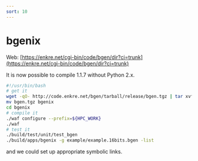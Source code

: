 ```yaml
---
sort: 10
---
```


# bgenix

Web: [https://enkre.net/cgi-bin/code/bgen/dir?ci=trunk](https://enkre.net/cgi-bin/code/bgen/dir?ci=trunk)

It is now possible to compile 1.1.7 without Python 2.x.

```bash
#!/usr/bin/bash
# get it
wget -qO- http://code.enkre.net/bgen/tarball/release/bgen.tgz | tar xvfz -
mv bgen.tgz bgenix
cd bgenix
# compile it
./waf configure --prefix=${HPC_WORK}
./waf
# test it
./build/test/unit/test_bgen
./build/apps/bgenix -g example/example.16bits.bgen -list
```

and we could set up appropriate symbolic links.
